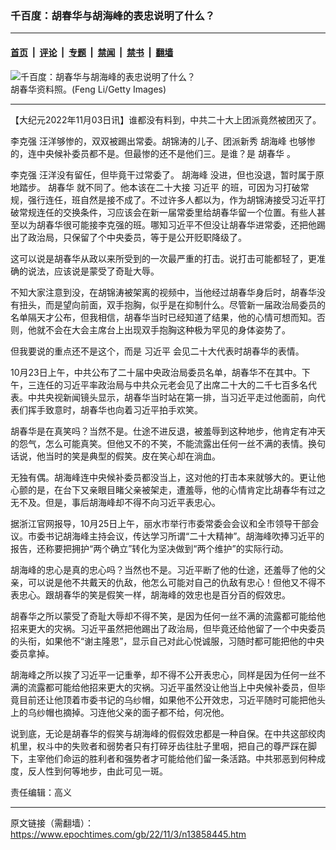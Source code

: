 ### 千百度：胡春华与胡海峰的表忠说明了什么？

---

#### [首页](../../../..?n13858445) &nbsp;|&nbsp; [评论](../../../../../epoch-comment?n13858445) &nbsp;|&nbsp; [专题](../../../../../epoch-special?n13858445) &nbsp;|&nbsp; [禁闻](../../../../../epoch-news?n13858445) &nbsp;|&nbsp; [禁书](../../../../../books?n13858445) &nbsp;|&nbsp; [翻墙](https://github.com/gfw-breaker/nogfw/blob/master/README.md?n13858445)


<div><img alt="千百度：胡春华与胡海峰的表忠说明了什么？" class="attachment-djy_600_400 size-djy_600_400 wp-post-image" src="https://i.epochtimes.com/assets/uploads/2022/11/id13858473-GettyImages-476838979-.jpeg"/>
<div class="caption">
 胡春华资料照。(Feng Li/Getty Images)
</div></div><hr/><div class="post_content" id="artbody" itemprop="articleBody">
 <!-- article content begin -->
 <p>
  【大纪元2022年11月03日讯】谁都没有料到，中共二十大上团派竟然被团灭了。
 </p>
 <p>
  <ok href="https://www.epochtimes.com/gb/tag/%E6%9D%8E%E5%85%8B%E5%BC%BA.html">
   李克强
  </ok>
  汪洋够惨的，双双被踢出常委。胡锦涛的儿子、团派新秀
  <ok href="https://www.epochtimes.com/gb/tag/%E8%83%A1%E6%B5%B7%E5%B3%B0.html">
   胡海峰
  </ok>
  也够惨的，连中央候补委员都不是。但最惨的还不是他们三。是谁？是
  <ok href="https://www.epochtimes.com/gb/tag/%E8%83%A1%E6%98%A5%E5%8D%8E.html">
   胡春华
  </ok>
  。
 </p>
 <p>
  <ok href="https://www.epochtimes.com/gb/tag/%E6%9D%8E%E5%85%8B%E5%BC%BA.html">
   李克强
  </ok>
  汪洋没有留任，但毕竟干过常委了。
  <ok href="https://www.epochtimes.com/gb/tag/%E8%83%A1%E6%B5%B7%E5%B3%B0.html">
   胡海峰
  </ok>
  没进，但也没退，暂时属于原地踏步。
  <ok href="https://www.epochtimes.com/gb/tag/%E8%83%A1%E6%98%A5%E5%8D%8E.html">
   胡春华
  </ok>
  就不同了。他本该在二十大接
  <ok href="https://www.epochtimes.com/gb/tag/%E4%B9%A0%E8%BF%91%E5%B9%B3.html">
   习近平
  </ok>
  的班，可因为习打破常规，强行连任，班自然是接不成了。不过许多人都以为，作为胡锦涛接受习近平打破常规连任的交换条件，习应该会在新一届常委里给胡春华留一个位置。有些人甚至以为胡春华很可能接李克强的班。哪知习近平不但没让胡春华进常委，还把他踢出了政治局，只保留了个中央委员，等于是公开贬职降级了。
 </p>
 <p>
  这可以说是胡春华从政以来所受到的一次最严重的打击。说打击可能都轻了，更准确的说法，应该说是蒙受了奇耻大辱。
 </p>
 <p>
  不知大家注意到没，在胡锦涛被架离的视频中，当他经过胡春华身后时，胡春华没有扭头，而是望向前面，双手抱胸，似乎是在抑制什么。尽管新一届政治局委员的名单隔天才公布，但我相信，胡春华当时已经知道了结果，他的心情可想而知。否则，他就不会在大会主席台上出现双手抱胸这种极为罕见的身体姿势了。
 </p>
 <p>
  但我要说的重点还不是这个，而是
  <ok href="https://www.epochtimes.com/gb/tag/%E4%B9%A0%E8%BF%91%E5%B9%B3.html">
   习近平
  </ok>
  会见二十大代表时胡春华的表情。
 </p>
 <p>
  10月23日上午，中共公布了二十届中央政治局委员名单，胡春华不在其中。下午，三连任的习近平率政治局与中共众元老会见了出席二十大的二千七百多名代表。中共央视新闻镜头显示，胡春华当时站在第一排，当习近平走过他面前，向代表们挥手致意时，胡春华也向着习近平拍手欢笑。
 </p>
 <p>
  胡春华是在真笑吗？当然不是。仕途不进反退，被羞辱到这种地步，他肯定有冲天的怨气，怎么可能真笑。但他又不的不笑，不能流露出任何一丝不满的表情。换句话说，他当时的笑是典型的假笑。皮在笑心却在淌血。
 </p>
 <p>
  无独有偶。胡海峰连中央候补委员都没当上，这对他的打击本来就够大的。更让他心颤的是，在台下又亲眼目睹父亲被架走，遭羞辱，他的心情肯定比胡春华有过之无不及。但是，事后胡海峰却不得不向习近平表忠心。
 </p>
 <p>
  据浙江官网报导，10月25日上午，丽水市举行市委常委会会议和全市领导干部会议。市委书记胡海峰主持会议，传达学习所谓“二十大精神”。胡海峰吹捧习近平的报告，还称要把拥护“两个确立”转化为坚决做到“两个维护”的实际行动。
 </p>
 <p>
  胡海峰的忠心是真的忠心吗？当然也不是。习近平断了他的仕途，还羞辱了他的父亲，可以说是他不共戴天的仇敌，他怎么可能对自己的仇敌有忠心！但他又不得不表忠心。跟胡春华的笑是假笑一样，胡海峰的效忠也是百分百的假效忠。
 </p>
 <p>
  胡春华之所以蒙受了奇耻大辱却不得不笑，是因为任何一丝不满的流露都可能给他招来更大的灾祸。习近平虽然把他踢出了政治局，但毕竟还给他留了一个中央委员的头衔，如果他不“谢主隆恩”，显示自己对此心悦诚服，习随时都可能把他的中央委员拿掉。
 </p>
 <p>
  胡海峰之所以挨了习近平一记重拳，却不得不公开表忠心，同样是因为任何一丝不满的流露都可能给他招来更大的灾祸。习近平虽然没让他当上中央候补委员，但毕竟目前还让他顶着市委书记的乌纱帽，如果他不公开效忠，习近平随时可能把他头上的乌纱帽也摘掉。习连他父亲的面子都不给，何况他。
 </p>
 <p>
  说到底，无论是胡春华的假笑与胡海峰的假假效忠都是一种自保。在中共这部绞肉机里，权斗中的失败者和弱势者只有打碎牙齿往肚子里咽，把自己的尊严踩在脚下，主宰他们命运的胜利者和强势者才可能给他们留一条活路。中共邪恶到何种成度，反人性到何等地步，由此可见一斑。
 </p>
 <p>
  责任编辑：高义
 </p>
 <!-- article content end -->
 <div id="below_article_ad">
 </div>
</div>


---

原文链接（需翻墙）：https://www.epochtimes.com/gb/22/11/3/n13858445.htm